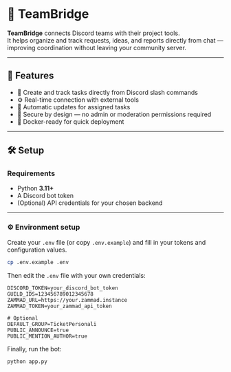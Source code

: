 
# 🧩 TeamBridge

**TeamBridge** connects Discord teams with their project tools.  
It helps organize and track requests, ideas, and reports directly from chat — improving coordination without leaving your community server.

---

## 🚀 Features
- 🧵 Create and track tasks directly from Discord slash commands  
- ⚙️ Real-time connection with external tools  
- 🔄 Automatic updates for assigned tasks  
- 🔐 Secure by design — no admin or moderation permissions required  
- 🐳 Docker-ready for quick deployment  

---

## 🛠️ Setup

### Requirements
- Python **3.11+**
- A Discord bot token  
- (Optional) API credentials for your chosen backend

---

### ⚙️ Environment setup

Create your `.env` file (or copy `.env.example`) and fill in your tokens and configuration values.

```bash
cp .env.example .env
```
Then edit the `.env` file with your own credentials:
```
DISCORD_TOKEN=your_discord_bot_token
GUILD_IDS=123456789012345678
ZAMMAD_URL=https://your.zammad.instance
ZAMMAD_TOKEN=your_zammad_api_token

# Optional
DEFAULT_GROUP=TicketPersonali
PUBLIC_ANNOUNCE=true
PUBLIC_MENTION_AUTHOR=true
```
Finally, run the bot:
``` bash
python app.py
```

